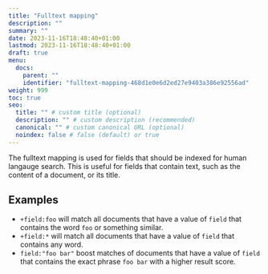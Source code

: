 ```yaml
---
title: "Fulltext mapping"
description: ""
summary: ""
date: 2023-11-16T18:48:40+01:00
lastmod: 2023-11-16T18:48:40+01:00
draft: true
menu:
  docs:
    parent: ""
    identifier: "fulltext-mapping-468d1e0e6d2ed27e9403a386e92556ad"
weight: 999
toc: true
seo:
  title: "" # custom title (optional)
  description: "" # custom description (recommended)
  canonical: "" # custom canonical URL (optional)
  noindex: false # false (default) or true
---
```


The fulltext mapping is used for fields that should be indexed for human langauge search.
This is useful for fields that contain text, such as the content of a document, or its title.

## Examples

- `+field:foo` will match all documents that have a value of `field` that contains the word `foo` or something similar.
- `+field:*` will match all documents that have a value of `field` that contains any word.
- `field:"foo bar"` boost matches of documents that have a value of `field` that contains the exact phrase `foo bar` with a higher result score.
